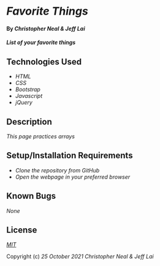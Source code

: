 # _Favorite Things_

#### By _**Christopher Neal & Jeff Lai**_

#### _List of your favorite things_

## Technologies Used

* _HTML_
* _CSS_
* _Bootstrap_
* _Javascript_
* _jQuery_

## Description

_This page practices arrays_

## Setup/Installation Requirements

* _Clone the repository from GitHub_
* _Open the webpage in your preferred browser_

## Known Bugs

_None_

## License

_[MIT](https://opensource.org/licenses/MIT)_

Copyright (c) _25 October 2021_ _Christopher Neal & Jeff Lai_